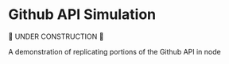 # Github API Simulation

:construction: UNDER CONSTRUCTION :construction:

A demonstration of replicating portions of the Github API in node
